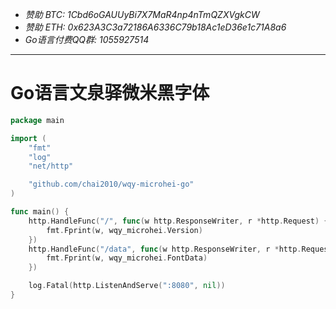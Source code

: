 - *赞助 BTC: 1Cbd6oGAUUyBi7X7MaR4np4nTmQZXVgkCW*
- *赞助 ETH: 0x623A3C3a72186A6336C79b18Ac1eD36e1c71A8a6*
- *Go语言付费QQ群: 1055927514*

----

# Go语言文泉驿微米黑字体

```go
package main

import (
	"fmt"
	"log"
	"net/http"

	"github.com/chai2010/wqy-microhei-go"
)

func main() {
	http.HandleFunc("/", func(w http.ResponseWriter, r *http.Request) {
		fmt.Fprint(w, wqy_microhei.Version)
	})
	http.HandleFunc("/data", func(w http.ResponseWriter, r *http.Request) {
		fmt.Fprint(w, wqy_microhei.FontData)
	})

	log.Fatal(http.ListenAndServe(":8080", nil))
}
```
